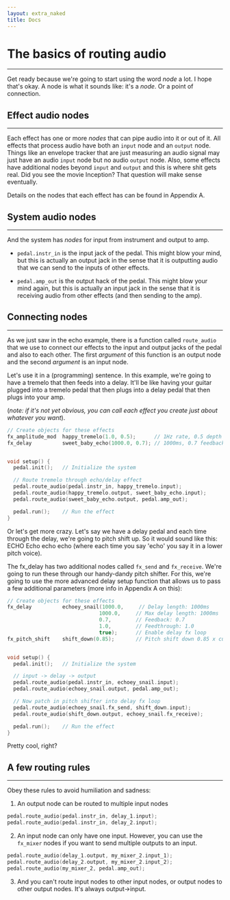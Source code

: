 ```yaml
---
layout: extra_naked
title: Docs
---
```



# The basics of routing audio
------
Get ready because we're going to start using the word _node_ a lot.  I hope that's okay.  A node is what it sounds like: it's a *node*.  Or a point of connection.  

## Effect audio nodes
------
Each effect has one or more *nodes* that can pipe audio into it or out of it.  All effects that process audio have both an `input` node and an `output` node.  Things like an envelope tracker that are just measuring an audio signal may just have an audio `input` node but no audio `output` node.  Also, some effects have additional nodes beyond `input` and `output` and this is where shit gets real.  Did you see the movie Inception?  That question will make sense eventually.  

Details on the nodes that each effect has can be found in Appendix A.

## System audio nodes
------
And the system has *nodes* for input from instrument and output to amp.

 * `pedal.instr_in` is the input jack of the pedal.  This might blow your mind, but this is actually an output jack in the sense that it is outputting audio that we can send to the inputs of other effects.

 * `pedal.amp_out` is the output hack of the pedal.  This might blow your mind again, but this is actually an input jack in the sense that it is receiving audio from other effects (and then sending to the amp).

## Connecting nodes
------
 As we just saw in the echo example, there is a function called `route_audio` that we use to connect our effects to the input and output jacks of the pedal and also to each other.  The first *argument* of this function is an output node and the second *argument* is an input node.

 Let's use it in a (programming) sentence.  In this example, we're going to have a tremelo that then feeds into a delay.  It'll be like having your guitar plugged into a tremelo pedal that then plugs into a delay pedal that then plugs into your amp.  

 (*note: if it's not yet obvious, you can call each effect you create just about whatever you want*).

``` C
// Create objects for these effects
fx_amplitude_mod  happy_tremelo(1.0, 0.5);      // 1Hz rate, 0.5 depth
fx_delay          sweet_baby_echo(1000.0, 0.7); // 1000ms, 0.7 feedback  


void setup() {
  pedal.init();   // Initialize the system

  // Route tremelo through echo/delay effect
  pedal.route_audio(pedal.instr_in, happy_tremelo.input);
  pedal.route_audio(happy_tremelo.output, sweet_baby_echo.input);
  pedal.route_audio(sweet_baby_echo.output, pedal.amp_out);

  pedal.run();    // Run the effect
}

```

Or let's get more crazy.  Let's say we have a delay pedal and each time through the delay, we're going to pitch shift up.  So it would sound like this: ECHO Echo echo echo (where each time you say 'echo' you say it in a lower pitch voice).

The fx_delay has two additional nodes called `fx_send` and `fx_receive`.  We're going to run these through our handy-dandy pitch shifter.  For this, we're going to use the more advanced delay setup function that allows us to pass a few additional parameters (more info in Appendix A on this):

``` C
// Create objects for these effects
fx_delay          echoey_snail(1000.0,     // Delay length: 1000ms
                              1000.0,     // Max delay length: 1000ms
                              0.7,        // Feedback: 0.7
                              1.0,        // Feedthrough: 1.0
                              true);      // Enable delay fx loop
fx_pitch_shift    shift_down(0.85);       // Pitch shift down 0.85 x current pitch


void setup() {
  pedal.init();   // Initialize the system

  // input -> delay -> output
  pedal.route_audio(pedal.instr_in, echoey_snail.input);
  pedal.route_audio(echoey_snail.output, pedal.amp_out);

  // Now patch in pitch shifter into delay fx loop
  pedal.route_audio(echoey_snail.fx_send, shift_down.input);
  pedal.route_audio(shift_down.output, echoey_snail.fx_receive);

  pedal.run();    // Run the effect
}

```

Pretty cool, right?

## A few routing rules
------
Obey these rules to avoid humiliation and sadness:

1. An output node can be routed to multiple input nodes
``` C
pedal.route_audio(pedal.instr_in, delay_1.input);
pedal.route_audio(pedal.instr_in, delay_2.input);
```
2. An input node can only have one input.  However, you can use the `fx_mixer` nodes if you want to send multiple outputs to an input.
``` C
pedal.route_audio(delay_1.output, my_mixer_2.input_1);
pedal.route_audio(delay_2.output, my_mixer_2.input_2);
pedal.route_audio(my_mixer_2, pedal.amp_out);
```
3. And you can't route input nodes to other input nodes, or output nodes to other output nodes.  It's always output->input.
